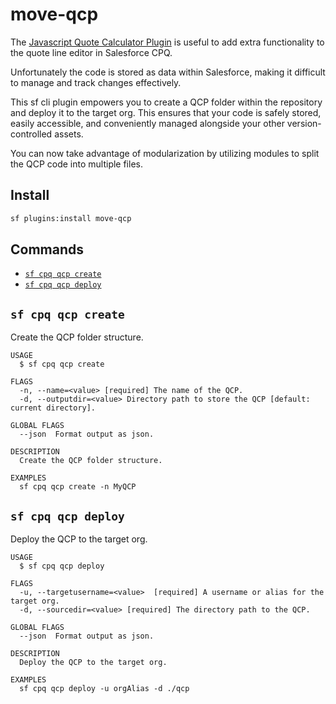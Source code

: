 # move-qcp

The [Javascript Quote Calculator Plugin](https://developer.salesforce.com/docs/atlas.en-us.cpq_dev_plugins.meta/cpq_dev_plugins/cpq_dev_jsqcp_parent.htm) is useful to add extra functionality to the quote line editor in Salesforce CPQ.

Unfortunately the code is stored as data within Salesforce, making it difficult to manage and track changes effectively.

This sf cli plugin empowers you to create a QCP folder within the repository and deploy it to the target org.
This ensures that your code is safely stored, easily accessible, and conveniently managed alongside your other version-controlled assets.

You can now take advantage of modularization by utilizing modules to split the QCP code into multiple files.

## Install

```bash
sf plugins:install move-qcp
```

## Commands

<!-- commands -->

- [`sf cpq qcp create`](#sf-cpq-qcp-create)
- [`sf cpq qcp deploy`](#sf-cpq-qcp-deploy)

## `sf cpq qcp create`

Create the QCP folder structure.

```
USAGE
  $ sf cpq qcp create

FLAGS
  -n, --name=<value> [required] The name of the QCP.
  -d, --outputdir=<value> Directory path to store the QCP [default: current directory].

GLOBAL FLAGS
  --json  Format output as json.

DESCRIPTION
  Create the QCP folder structure.

EXAMPLES
  sf cpq qcp create -n MyQCP
```

## `sf cpq qcp deploy`

Deploy the QCP to the target org.

```
USAGE
  $ sf cpq qcp deploy

FLAGS
  -u, --targetusername=<value>  [required] A username or alias for the target org.
  -d, --sourcedir=<value> [required] The directory path to the QCP.

GLOBAL FLAGS
  --json  Format output as json.

DESCRIPTION
  Deploy the QCP to the target org.

EXAMPLES
  sf cpq qcp deploy -u orgAlias -d ./qcp
```
